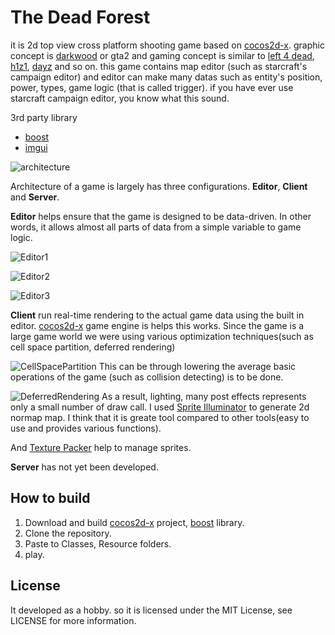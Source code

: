 The Dead Forest
=====

it is 2d top view cross platform shooting game based on [cocos2d-x](http://cocos2d-x.org).
graphic concept is [darkwood](http://store.steampowered.com/app/274520/) or gta2 and gaming concept is similar to [left 4 dead](http://store.steampowered.com/agecheck/app/550/), [h1z1](http://store.steampowered.com/app/295110/), [dayz](http://store.steampowered.com/agecheck/app/221100/) and so on. this game contains map editor (such as starcraft's campaign editor) and editor can make many datas such as entity's position, power, types, game logic (that is called trigger). if you have ever use starcraft campaign editor, you know what this sound.

3rd party library
- [boost](http://boost.org)
- [imgui](https://github.com/ocornut/imgui)

![architecture](http://i.imgur.com/1ZDGMvw.png)

Architecture of a game is largely has three configurations. **Editor**, **Client** and **Server**.

**Editor** helps ensure that the game is designed to be data-driven. In other words, it allows almost all parts of data from a simple variable to game logic.

![Editor1](http://i.imgur.com/T0qvX9g.png)

![Editor2](http://i.imgur.com/oLbEKhg.png)

![Editor3](http://i.imgur.com/8SU7Xjb.png)

**Client** run real-time rendering to the actual game data using the built in editor. [cocos2d-x](http://cocos2d-x.org) game engine is helps this works. Since the game is a large game world we were using various optimization techniques(such as cell space partition, deferred rendering)

![CellSpacePartition](http://i.imgur.com/tCV8nCm.jpg)
This can be through lowering the average basic operations of the game (such as collision detecting) is to be done.

![DeferredRendering](http://i.imgur.com/UNrrzW1.png)
As a result, lighting, many post effects represents only a small number of draw call.
I used [Sprite Illuminator](https://www.codeandweb.com/spriteilluminator) to generate 2d normap map. I think that it is greate tool compared to other tools(easy to use and provides various functions).

And [Texture Packer](https://www.codeandweb.com/texturepacker) help to manage sprites. 

**Server** has not yet been developed.

How to build
-------

1. Download and build [cocos2d-x](http://cocos2d-x.org) project, [boost](http://boost.org) library.
2. Clone the repository.
3. Paste to Classes, Resource folders.
4. play.


License
-------
It developed as a hobby. so it is licensed under the MIT License, see LICENSE for more information.

